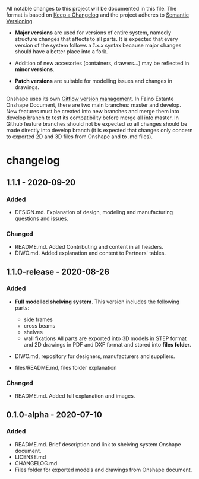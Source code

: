 All notable changes to this project will be documented in this file. The format is based on [Keep a Changelog](https://keepachangelog.com/en/1.0.0/) and the project adheres to [Semantic Versioning](https://semver.org/).


* **Major versions** are used for versions of entire system, namedly structure changes that affects to all parts. It is expected that every version of the system follows a *1.x.x* syntax because major changes should have a better place into a fork.

* Addition of new accesories (containers, drawers...) may be reflected in **minor versions**.

* **Patch versions** are suitable for modelling issues and changes in drawings.

Onshape uses its own [Gitflow version management](https://learn.onshape.com/learn/article/gitflow-version-management). In Faino Estante Onshape Document, there are two main branches: master and develop. New features must be created into new branches and merge them into develop branch to test its compatibility before merge all into master. In Github feature branches should not be expected so all changes should be made directly into develop branch (it is expected that changes only concern to exported 2D and 3D files from Onshape and to .md files).


# changelog

## 1.1.1 - 2020-09-20
### Added
* DESIGN.md. Explanation of design, modeling and manufacturing questions and issues.

### Changed
* README.md. Added Contributing and content in all headers.
* DIWO.md. Added explanation and content to Partners' tables.

## 1.1.0-release - 2020-08-26
### Added
* **Full modelled shelving system**. This version includes the following parts:
    * side frames
    * cross beams
    * shelves
    * wall fixations
All parts are exported into 3D models in STEP format and 2D drawings in PDF and DXF format and stored into **files folder**.

* DIWO.md, repository for designers, manufacturers and suppliers.
* files/README.md, files folder explanation
### Changed
* README.md. Added full explanation and images.

## 0.1.0-alpha - 2020-07-10
### Added
- README.md. Brief description and link to shelving system Onshape document.
- LICENSE.md
- CHANGELOG.md
- Files folder for exported models and drawings from Onshape document.
